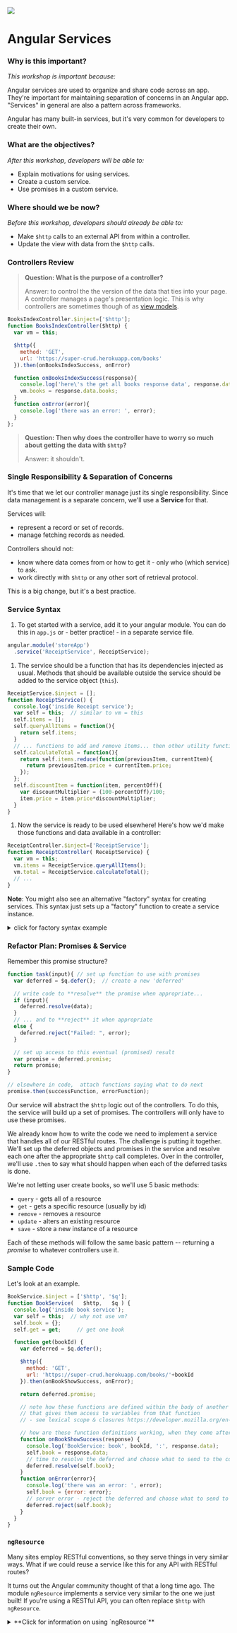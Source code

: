 <!--
Creator: Team, most recent editing by Brianna
Location: SF
-->

![](https://ga-dash.s3.amazonaws.com/production/assets/logo-9f88ae6c9c3871690e33280fcf557f33.png)

# Angular Services

### Why is this important?
<!-- framing the "why" in big-picture/real world examples -->
*This workshop is important because:*

Angular services  are used to organize and share code across an app. They're important for maintaining separation of concerns in an Angular app. "Services" in general are also a pattern across frameworks.

Angular has many built-in services, but it's very common for developers to create their own.

### What are the objectives?
<!-- specific/measurable goal for students to achieve -->
*After this workshop, developers will be able to:*

- Explain motivations for using services.
- Create a custom service.
- Use promises in a custom service.

### Where should we be now?
<!-- call out the skills that are prerequisites -->
*Before this workshop, developers should already be able to:*

- Make `$http` calls to an external API from within a controller.
- Update the view with data from the `$http` calls.


### Controllers Review

> **Question: What is the purpose of a controller?**
>
> Answer: to control the the version of the data that ties into your page.  A controller manages a page's presentation logic. This is why controllers are sometimes though of as [view models](https://en.wikipedia.org/wiki/Model%E2%80%93view%E2%80%93viewmodel).


```js
BooksIndexController.$inject=['$http'];
function BooksIndexController($http) {
  var vm = this;

  $http({
    method: 'GET',
    url: 'https://super-crud.herokuapp.com/books'
  }).then(onBooksIndexSuccess, onError)

  function onBooksIndexSuccess(response){
    console.log('here\'s the get all books response data', response.data);
    vm.books = response.data.books;
  }
  function onError(error){
    console.log('there was an error: ', error);
  }
};
```

> **Question: Then why does the controller have to worry so much about getting the data with `$http`?**
>
> Answer: it shouldn't.


### Single Responsibility & Separation of Concerns

It's time that we let our controller manage just its single responsibility.  Since data management is a separate concern, we'll use a **Service** for that.

Services will:

  * represent a record or set of records.  
  * manage fetching records as needed.

Controllers should not:

  * know where data comes from or how to get it - only who (which service) to ask.
  * work directly with `$http` or any other sort of retrieval protocol.

This is a big change, but it's a best practice.

### Service Syntax

1. To get started with a service, add it to your angular module. You can do this in `app.js` or  - better practice! - in a separate service file.

  ```js
  angular.module('storeApp')
    .service('ReceiptService', ReceiptService);
  ```

1. The service should be a function that has its dependencies injected as usual. Methods that should be available outside the service should be added to the service object (`this`).

  ```js
  ReceiptService.$inject = [];
  function ReceiptService() {
    console.log('inside Receipt service');
    var self = this;  // similar to vm = this
    self.items = [];
    self.queryAllItems = function(){
      return self.items;
    }
    // ... functions to add and remove items... then other utility functions:
    self.calculateTotal = function(){
      return self.items.reduce(function(previousItem, currentItem){
        return previousItem.price + currentItem.price;
      });
    };
    self.discountItem = function(item, percentOff){
      var discountMultiplier = (100-percentOff)/100;
      item.price = item.price*discountMultiplier;
    }
  }
  ```

1. Now the service is ready to be used elsewhere! Here's how we'd make those functions and data available in a controller:

  ```js
  ReceiptController.$inject=['ReceiptService'];
  function ReceiptController( ReceiptService) {
    var vm = this;
    vm.items = ReceiptService.queryAllItems();
    vm.total = ReceiptService.calculateTotal();
    // ...
  }
  ```

**Note**: You might also see an alternative "factory" syntax for creating services. This syntax just sets up a "factory" function to create a service instance.

<details><summary>click for factory syntax example</summary>
```js
angular.module('storeApp')
  .factory('ReceiptService', ReceiptService);

ReceiptService.$inject = [];
function ReceiptService() {
  var shinyNewServiceInstance = {};
  // factory function body that constructs shinyNewServiceInstance
  shinyNewServiceInstance.items = [];
  shinyNewServiceInstance.queryAllItems = function(){
    return self.items;
  }
  // ... and so on!
  return shinyNewServiceInstance;
});
```

The controller side looks the same:

```js
ReceiptController.$inject=['ReceiptService'];
function ReceiptController( ReceiptService ) {
  var vm = this;
  vm.items = ReceiptService.queryAllItems();
  vm.total = ReceiptService.calculateTotal();
  // ...
}
```
</details>

### Refactor Plan: Promises & Service

Remember this promise structure?

```js
function task(input){ // set up function to use with promises
  var deferred = $q.defer();  // create a new 'deferred'

  // write code to **resolve** the promise when appropriate...
  if (input){
    deferred.resolve(data);
  }
  // ... and to **reject** it when appropriate
  else {
    deferred.reject("Failed: ", error);
  }

  // set up access to this eventual (promised) result
  var promise = deferred.promise;  
  return promise;  
}
```

```js
// elsewhere in code,  attach functions saying what to do next
promise.then(successFunction, errorFunction);
```

Our service will abstract the `$http` logic out of the controllers. To do this, the service will build up a set of promises. The controllers will only have to use these promises.



We already know how to write the code we need to implement a service that handles all of our RESTful routes.  The challenge is putting it together.  We'll set up the deferred objects and promises in the service and resolve each one after the appropriate `$http` call completes. Over in the controller, we'll use `.then` to say what should happen when each of the deferred tasks is done.

We're not letting user create books, so we'll use 5 basic methods:

* `query`  - gets all of a resource
* `get`    - gets a specific resource (usually by id)
* `remove` - removes a resource
* `update` - alters an existing resource
* `save`   - store a new instance of a resource

Each of these methods will follow the same basic pattern -- returning a *promise* to whatever controllers use it.


### Sample Code
Let's look at an example.

```js
BookService.$inject = ['$http', '$q'];
function BookService(   $http,   $q ) {
  console.log('inside book service');
  var self = this;  // why not use vm?
  self.book = {};
  self.get = get;     // get one book

  function get(bookId) {
    var deferred = $q.defer();

    $http({
      method: 'GET',
      url: 'https://super-crud.herokuapp.com/books/'+bookId
    }).then(onBookShowSuccess, onError);

    return deferred.promise;

    // note how these functions are defined within the body of another function?
    // that gives them access to variables from that function
    // - see lexical scope & closures https://developer.mozilla.org/en-US/docs/Web/JavaScript/Closures

    // how are these function definitions working, when they come after the return?
    function onBookShowSuccess(response) {
      console.log('BookService: book', bookId, ':', response.data);
      self.book = response.data;
      // time to resolve the deferred and choose what to send to the controller
      deferred.resolve(self.book);
    }
    function onError(error){
      console.log('there was an error: ', error);
      self.book = {error: error};
      // server error - reject the deferred and choose what to send to the controller
      deferred.reject(self.book);
    }
  }
}
```

### `ngResource`

Many sites employ RESTful conventions, so they serve things in very similar ways. What if we could reuse a service like this for any API with RESTful routes?

It turns out the Angular community thought of that a long time ago.  The module `ngResource` implements a service very similar to the one we just built! If you're using a RESTful API, you can often replace `$http` with `ngResource`.

<details><summary>**Click for information on using `ngResource`**</summary>

1. Add `ngResource` with a script tag:
	`<script type="text/javascript" src="https://cdnjs.cloudflare.com/ajax/libs/angular.js/1.4.8/angular-resource.js"></script>`

1. Include `ngResource` as a dependency of your angular module.
	`angular.module('libraryApp', ['ngRoute', 'ngResource'])`

1. List `ngResource`'s  `$resource` as a dependency for your Service.

1. `ngResource` will handle most of the data grabbing we'd want, given an API with RESTful routes. See an example service using `ngResource` below:

```js

angular.module('libraryApp')
  .service('BookService', BookService);

BookService.$inject = ['$http', '$q', '$resource'];
function BookService($http, $q, $resource) {
  console.log('service');
  var self = this;  
  self.book = {};  
  self.books = [];  
  resource = $resource('https://super-crud.herokuapp.com/books/:id', { id: '@_id' }, {
      update: {
        method: 'PUT' // this method issues a PUT request
      },
      query: {
        isArray: true,
        transformResponse: function(data) {
            return angular.fromJson(data).books; // grab books array from response data: `{books: [...]}`
        }
      }
    });
  return resource;
}
```
